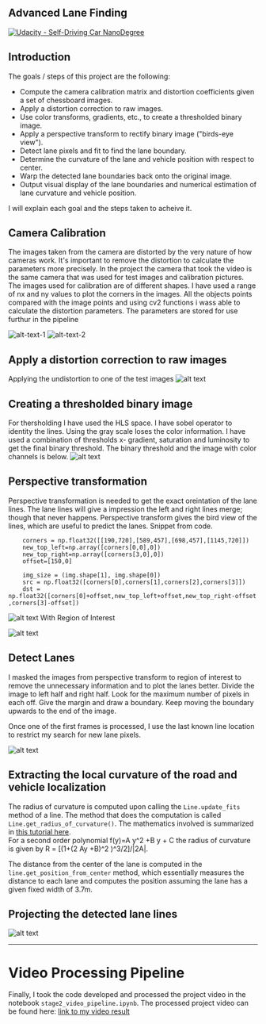 ## Advanced Lane Finding
[![Udacity - Self-Driving Car NanoDegree](https://s3.amazonaws.com/udacity-sdc/github/shield-carnd.svg)](http://www.udacity.com/drive)


## Introduction 

The goals / steps of this project are the following:

* Compute the camera calibration matrix and distortion coefficients given a set of chessboard images.
* Apply a distortion correction to raw images.
* Use color transforms, gradients, etc., to create a thresholded binary image.
* Apply a perspective transform to rectify binary image ("birds-eye view").
* Detect lane pixels and fit to find the lane boundary.
* Determine the curvature of the lane and vehicle position with respect to center.
* Warp the detected lane boundaries back onto the original image.
* Output visual display of the lane boundaries and numerical estimation of lane curvature and vehicle position.

[//]: # (Image References)

[image1]: ./output_images/undistorted.jpg "Undistorted"
[image2]: ./output_images/test4_undist.jpg "Undistorted-Raw"
[image3]: ./output_images/binary.jpg "Binary Example"
[image4]: ./output_images/binary_warped.jpg "Warp Example"
[image5]: ./output_images/warp_binary_roi.jpg "Region of interest"
[image6]: ./output_images/lanes.jpg "Lane Lines"
[image7]: ./output_images/lane_detected.jpg "Projected lines"
[video1]: ./processed_project_video.mp4 "Video"

I will explain each goal and the steps taken to acheive it.

## Camera Calibration
The images taken from the camera are distorted by the very nature of how cameras work. It's important to remove the distortion
to calculate the parameters more precisely. In the project the camera that took the video is the same camera that was used for test images
and calibration pictures. The images used for calibration are of different shapes. I have used a range of nx and ny values to plot the corners
in the images. All the objects points compared with the image points and using cv2 functions i wass able to calculate the distortion parameters.
The parameters are stored for use furthur in the pipeline

![alt-text-1](./camera_cal/calibration1.jpg) ![alt-text-2][image1]

## Apply a distortion correction to raw images
Applying the undistortion to one of the test images
![alt text][image2]

## Creating a thresholded binary image
For thersholding I have used the HLS space. I have sobel operator to identity the lines. Using the gray scale loses the color information.
I have used a combination of thresholds x- gradient, saturation and luminosity to get the final binary threshold.
The binary threshold and the image with color channels is below.
![alt text][image3]

## Perspective transformation
Perspective transformation is needed to get the exact oreintation of the lane lines. The lane lines will give a impression the left and right lines merge; though that never happens. Perspective transform gives the bird view of the lines, which are useful to predict the lanes. Snippet from code.

```
    corners = np.float32([[190,720],[589,457],[698,457],[1145,720]])
    new_top_left=np.array([corners[0,0],0])
    new_top_right=np.array([corners[3,0],0])
    offset=[150,0]
    
    img_size = (img.shape[1], img.shape[0])
    src = np.float32([corners[0],corners[1],corners[2],corners[3]])
    dst = np.float32([corners[0]+offset,new_top_left+offset,new_top_right-offset ,corners[3]-offset])    
```
![alt text][image4]
With Region of Interest

![alt text][image5]

## Detect Lanes
I masked the images from perspective transform to region of interest to remove the unnecessary information and to plot the lanes better.
Divide the image to left half and right half. Look for the maximum number of pixels in each off. Give the margin and draw a boundary.
Keep moving the boundary upwards to the end of the image. 

Once one of the first frames is processed, I use the last known line location to restrict my search for new lane pixels.

![alt text][image6]

## Extracting the local curvature of the road and vehicle localization

The radius of curvature is computed upon calling the `Line.update_fits` method of a line. The method that does the computation is called `Line.get_radius_of_curvature()`. The mathematics involved is summarized in [this tutorial here](http://www.intmath.com/applications-differentiation/8-radius-curvature.php).  
For a second order polynomial f(y)=A y^2 +B y + C the radius of curvature is given by R = [(1+(2 Ay +B)^2 )^3/2]/|2A|.

The distance from the center of the lane is computed in the `line.get_position_from_center` method, which essentially measures the distance to each lane and computes the position assuming the lane has a given fixed width of 3.7m. 

## Projecting the detected lane lines


![alt text][image7]


---

# Video Processing Pipeline

Finally, I took the code developed and processed the project video in the notebook  `stage2_video_pipeline.ipynb`. The processed project video can be found here:
[link to my video result](./processed_project_video.mp4)
